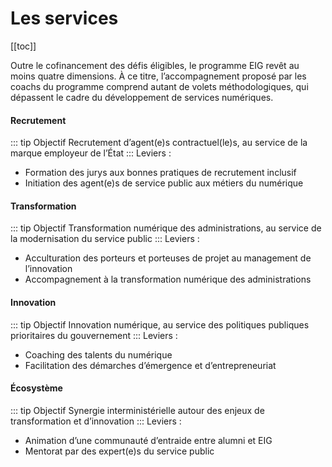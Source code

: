 # Les services

[[toc]]

Outre le cofinancement des défis éligibles, le programme EIG revêt au moins quatre dimensions. À ce titre, l’accompagnement proposé par les coachs du programme comprend autant de volets méthodologiques, qui dépassent le cadre du développement de services numériques.

#### Recrutement
::: tip Objectif
Recrutement d’agent(e)s contractuel(le)s, au service de la marque employeur de l’État
:::
Leviers :
* Formation des jurys aux bonnes pratiques de recrutement inclusif
* Initiation des agent(e)s de service public aux métiers du numérique

#### Transformation
::: tip Objectif
Transformation numérique des administrations, au service de la modernisation du service public
:::
Leviers :
* Acculturation des porteurs et porteuses de projet au management de l’innovation 
* Accompagnement à la transformation numérique des administrations

#### Innovation
::: tip Objectif 
Innovation numérique, au service des politiques publiques prioritaires du gouvernement
:::
Leviers : 
* Coaching des talents du numérique
* Facilitation des démarches d’émergence et d’entrepreneuriat

#### Écosystème
::: tip Objectif
Synergie interministérielle autour des enjeux de transformation et d’innovation
:::
Leviers : 
* Animation d’une communauté d’entraide entre alumni et EIG
* Mentorat par des expert(e)s du service public